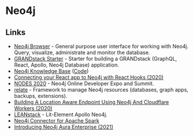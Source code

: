 # Neo4j

## Links

* [Neo4j Browser](https://github.com/neo4j/neo4j-browser) - General purpose user interface for working with Neo4j. Query, visualize, administrate and monitor the database.
* [GRANDstack Starter](https://github.com/grand-stack/grand-stack-starter) - Starter for building a GRANDstack (GraphQL, React, Apollo, Neo4j Database) application.
* [Neo4j Knowledge Base](https://neo4j.com/developer/kb/) ([Code](https://github.com/neo4j-documentation/knowledge-base))
* [Connecting your React app to Neo4j with React Hooks (2020)](https://medium.com/neo4j/connecting-to-react-app-to-neo4j-148881d838b8)
* [NODES 2020](https://neo4j.com/nodes-2020/) - Neo4j Online Developer Expo and Summit.
* [relate](https://github.com/neo4j-devtools/relate) - Framework to manage Neo4j resources (databases, graph apps, backups, extensions).
* [Building A Location Aware Endpoint Using Neo4j And Cloudflare Workers (2020)](https://lyonwj.com/blog/neo4j-http-api-edge-workers)
* [LEANstack](https://github.com/michaeldgraham/lean-stack) - Lit-Element Apollo Neo4j.
* [Neo4j Connector for Apache Spark](https://github.com/neo4j-contrib/neo4j-spark-connector)
* [Introducing Neo4j Aura Enterprise (2021)](https://neo4j.com/blog/neo4j-aura-enterprise-ga-release/)

